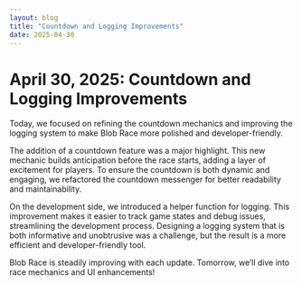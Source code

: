 ```yaml
---
layout: blog
title: "Countdown and Logging Improvements"
date: 2025-04-30
---
```


# April 30, 2025: Countdown and Logging Improvements

Today, we focused on refining the countdown mechanics and improving the logging system to make Blob Race more polished and developer-friendly.

The addition of a countdown feature was a major highlight. This new mechanic builds anticipation before the race starts, adding a layer of excitement for players. To ensure the countdown is both dynamic and engaging, we refactored the countdown messenger for better readability and maintainability.

On the development side, we introduced a helper function for logging. This improvement makes it easier to track game states and debug issues, streamlining the development process. Designing a logging system that is both informative and unobtrusive was a challenge, but the result is a more efficient and developer-friendly tool.

Blob Race is steadily improving with each update. Tomorrow, we’ll dive into race mechanics and UI enhancements!
